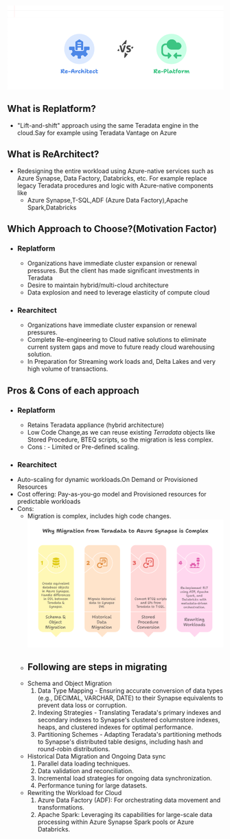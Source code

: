 ![Re-Platform/Re-Architect](https://github.com/ZosBHAI/pure_theory/blob/main/reArchitect_rePlatform.png)
## What is Replatform?
- "Lift-and-shift" approach using the same Teradata engine in the cloud.Say for example using Teradata Vantage on Azure
## What is ReArchitect?
- Redesigning the entire workload using Azure-native services such as Azure Synapse, Data Factory, Databricks, etc. For example replace legacy Teradata procedures and logic with Azure-native components like
   - Azure Synapse,T-SQL,ADF (Azure Data Factory),Apache Spark,Databricks
## Which Approach to Choose?(Motivation Factor)
- ### Replatform
  -   Organizations have immediate cluster expansion or renewal pressures. But the client has made significant investments in Teradata
  -   Desire to maintain hybrid/multi-cloud architecture
  -   Data explosion and need to leverage elasticity of compute cloud
- ### Rearchitect
    - Organizations have immediate cluster expansion or renewal pressures.
    - Complete Re-engineering to Cloud native solutions to eliminate current system gaps and move to future ready cloud warehousing solution.
    - In Preparation for Streaming work loads and, Delta Lakes and very high volume of transactions.
## Pros & Cons of each approach
- ### Replatform
  - Retains Teradata appliance (hybrid architecture)
  - Low Code Change,as we can reuse existing  *Terradata* objects like Stored Procedure, BTEQ scripts, so the migration is less complex.
  - Cons :
        - Limited or Pre-defined scaling.
- ### Rearchitect
- Auto-scaling for dynamic workloads.On Demand or Provisioned Resources
- Cost offering: Pay-as-you-go model and Provisioned resources for predictable workloads
- Cons:
   - Migration is complex, includes high code changes.
      ![Why it is complex](https://github.com/ZosBHAI/pure_theory/blob/main/terradata_to_synapse_migration_phases.png)
   - ## Following are steps in migrating
    - Schema and Object Migration
      1) Data Type Mapping - Ensuring accurate conversion of data types (e.g., DECIMAL, VARCHAR, DATE) to their Synapse equivalents to prevent data loss or corruption.
      2) Indexing Strategies - Translating Teradata's primary indexes and secondary indexes to Synapse's clustered columnstore indexes, heaps, and clustered indexes for optimal performance.
      3) Partitioning Schemes - Adapting Teradata's partitioning methods to Synapse's distributed table designs, including hash and round-robin distributions.
    - Historical Data Migration and Ongoing Data sync
       1)  Parallel data loading techniques.
       2)  Data validation and reconciliation.
       3)  Incremental load strategies for ongoing data synchronization.
       4)  Performance tuning for large datasets.
    - Rewriting the Workload for Cloud
      1) Azure Data Factory (ADF): For orchestrating data movement and transformations.
      2) Apache Spark: Leveraging its capabilities for large-scale data processing within Azure Synapse Spark pools or Azure Databricks.
         
  


 
